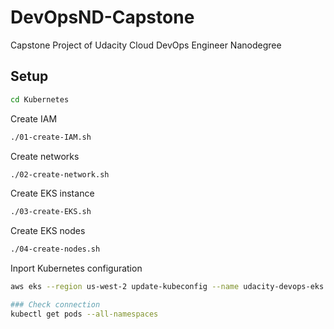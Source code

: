 # DevOpsND-Capstone
Capstone Project of Udacity Cloud DevOps Engineer Nanodegree

## Setup

```bash
cd Kubernetes
```

Create IAM
```bash
./01-create-IAM.sh
```

Create networks
```bash
./02-create-network.sh
```

Create EKS instance
```bash
./03-create-EKS.sh
```

Create EKS nodes
```bash
./04-create-nodes.sh
```

Inport Kubernetes configuration
```bash
aws eks --region us-west-2 update-kubeconfig --name udacity-devops-eks

### Check connection
kubectl get pods --all-namespaces
```
